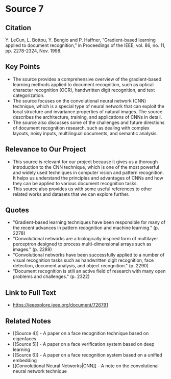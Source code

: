# Source 7

## Citation

Y. LeCun, L. Bottou, Y. Bengio and P. Haffner, “Gradient-based learning applied to document recognition,” in Proceedings of the IEEE, vol. 86, no. 11, pp. 2278-2324, Nov. 1998.

## Key Points

- The source provides a comprehensive overview of the gradient-based learning methods applied to document recognition, such as optical character recognition (OCR), handwritten digit recognition, and text categorization.
- The source focuses on the convolutional neural network (CNN) technique, which is a special type of neural network that can exploit the local structure and invariance properties of natural images. The source describes the architecture, training, and applications of CNNs in detail.
- The source also discusses some of the challenges and future directions of document recognition research, such as dealing with complex layouts, noisy inputs, multilingual documents, and semantic analysis.

## Relevance to Our Project

- This source is relevant for our project because it gives us a thorough introduction to the CNN technique, which is one of the most powerful and widely used techniques in computer vision and pattern recognition. It helps us understand the principles and advantages of CNNs and how they can be applied to various document recognition tasks.
- This source also provides us with some useful references to other related works and datasets that we can explore further.

## Quotes

- "Gradient-based learning techniques have been responsible for many of the recent advances in pattern recognition and machine learning." (p. 2278)
- "Convolutional networks are a biologically inspired form of multilayer perceptron designed to process multi-dimensional arrays such as images." (p. 2289)
- "Convolutional networks have been successfully applied to a number of visual recognition tasks such as handwritten digit recognition, face detection, document analysis, and object recognition." (p. 2290)
- "Document recognition is still an active field of research with many open problems and challenges." (p. 2322)

## Link to Full Text

- https://ieeexplore.ieee.org/document/726791

## Related Notes

- [[Source 4]] - A paper on a face recognition technique based on eigenfaces
- [[Source 5]] - A paper on a face verification system based on deep learning
- [[Source 6]] - A paper on a face recognition system based on a unified embedding
- [[Convolutional Neural Networks|CNN]] - A note on the convolutional neural network technique